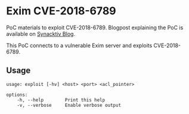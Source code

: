 Exim CVE-2018-6789
==================

PoC materials to exploit CVE-2018-6789. Blogpost explaining the PoC is
available on
[Synacktiv Blog](https://www.synacktiv.com/posts/exploit/scraps-of-notes-on-exploiting-exim-vulnerabilities.html).

This PoC connects to a vulnerable Exim server and exploits CVE-2018-6789.

Usage
-----

```
usage: exploit [-hv] <host> <port> <acl_pointer>

options:
    -h, --help        Print this help
    -v, --verbose     Enable verbose output
```
